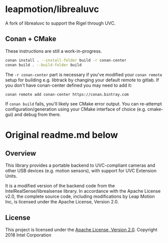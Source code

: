 # leapmotion/librealuvc

A fork of librealuvc to support the Rigel through UVC.

## Conan + CMake

These instructions are still a work-in-progress.

```sh
conan install . --install-folder build -r conan-center
conan build . --build-folder build
```

The `-r conan-center` part is necessary if you've modified your `conan remote` setup for building e.g. libtrack by changing your default remote to gitlab. If you don't have conan-center defined you may need to add it:
```sh
conan remote add conan-center https://conan.bintray.com
```

If `conan build` fails, you'll likely see CMake error output. You can re-attempt configuration/generation using your CMake interface of choice (e.g. cmake-gui) and debug from there.

# Original readme.md below

## Overview
This library provides a portable backend to UVC-compliant cameras and other
USB devices (e.g. motion sensors), with support for UVC Extension Units.

It is a modified version of the backend code from the IntelRealSense/librealsense
library.  In accordance with the Apache License v2.0, the complete source
code, including modifications by Leap Motion Inc, is licensed under the
Apache License, Version 2.0.

## License
This project is licensed under the [Apache License, Version 2.0](LICENSE).
Copyright 2018 Intel Corporation
